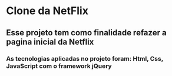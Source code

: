 # Clone da NetFlix

## Esse projeto tem como finalidade refazer a pagina inicial da Netflix

### As tecnologias aplicadas no projeto foram: Html, Css, JavaScript com o framework jQuery 